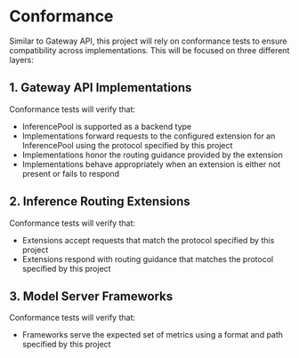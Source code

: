 # Conformance

Similar to Gateway API, this project will rely on conformance tests to ensure
compatibility across implementations. This will be focused on three different
layers:

## 1. Gateway API Implementations

Conformance tests will verify that:

* InferencePool is supported as a backend type
* Implementations forward requests to the configured extension for an
  InferencePool using the protocol specified by this project
* Implementations honor the routing guidance provided by the extension
* Implementations behave appropriately when an extension is either not present
  or fails to respond

## 2. Inference Routing Extensions

Conformance tests will verify that:

* Extensions accept requests that match the protocol specified by this project
* Extensions respond with routing guidance that matches the protocol specified
  by this project

## 3. Model Server Frameworks

Conformance tests will verify that:

* Frameworks serve the expected set of metrics using a format and path specified
  by this project
